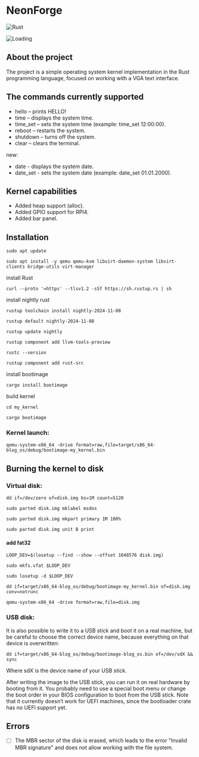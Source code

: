 # NeonForge
![Rust](https://img.shields.io/badge/rust-1.84.0_nightly-orange.svg)

![Loading](media/Timeline1.gif)

## About the project
The project is a simple operating system kernel implementation in the Rust programming language, focused on working with a VGA text interface.

## The commands currently supported
* hello – prints HELLO!
* time – displays the system time.
* time_set – sets the system time (example: time_set 12:00:00).
* reboot – restarts the system.
* shutdown – turns off the system.
* clear – clears the terminal.

new:
* date - displays the system date.
* date_set - sets the system date (example: date_set 01.01.2000).

## Kernel capabilities
* Added heap support (alloc).
* Added GPIO support for RPI4.
* Added bar panel.

## Installation

```
sudo apt update
```

```
sudo apt install -y qemu qemu-kvm libvirt-daemon-system libvirt-clients bridge-utils virt-manager
```

install Rust
```
curl --proto '=https' --tlsv1.2 -sSf https://sh.rustup.rs | sh
```

install nightly rust
```
rustup toolchain install nightly-2024-11-08

rustup default nightly-2024-11-08

rustup update nightly
```

```
rustup component add llvm-tools-preview
```

```
rustc --version
```

```
rustup component add rust-src
```

install bootimage
```
cargo install bootimage
```

build kernel
```
cd my_kernel

cargo bootimage
```

### Kernel launch:

```
qemu-system-x86_64 -drive format=raw,file=target/x86_64-blog_os/debug/bootimage-my_kernel.bin
```

## Burning the kernel to disk
### Virtual disk:

```
dd if=/dev/zero of=disk.img bs=1M count=5120
```

```
sudo parted disk.img mklabel msdos

sudo parted disk.img mkpart primary 1M 100%

sudo parted disk.img unit B print
```

#### add fat32
```
LOOP_DEV=$(losetup --find --show --offset 1048576 disk.img)

sudo mkfs.vfat $LOOP_DEV

sudo losetup -d $LOOP_DEV
```

```
dd if=target/x86_64-blog_os/debug/bootimage-my_kernel.bin of=disk.img conv=notrunc
```

```
qemu-system-x86_64 -drive format=raw,file=disk.img
```

### USB disk:

It is also possible to write it to a USB stick and boot it on a real machine, but be careful to choose the correct device name, because everything on that device is overwritten:

```
dd if=target/x86_64-blog_os/debug/bootimage-blog_os.bin of=/dev/sdX && sync
```

Where sdX is the device name of your USB stick.

After writing the image to the USB stick, you can run it on real hardware by booting from it. You probably need to use a special boot menu or change the boot order in your BIOS configuration to boot from the USB stick. Note that it currently doesn’t work for UEFI machines, since the bootloader crate has no UEFI support yet.


## Errors

- [ ] The MBR sector of the disk is erased, which leads to the error "Invalid MBR signature" and does not allow working with the file system.
